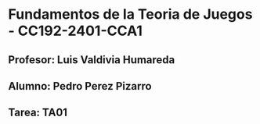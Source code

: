 # Fundamentos de la Teoria de Juegos - CC192-2401-CCA1
## Profesor: Luis Valdivia Humareda
## Alumno: Pedro Perez Pizarro
## Tarea: TA01